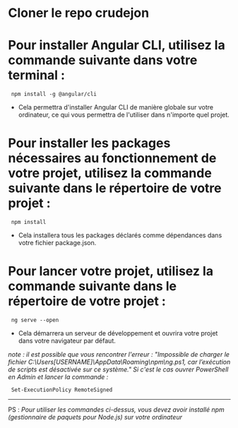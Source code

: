 # Cloner le repo crudejon


# Pour installer Angular CLI, utilisez la commande suivante dans votre terminal :

<code> npm install -g @angular/cli </code>

- Cela permettra d'installer Angular CLI de manière globale sur votre ordinateur, ce qui vous permettra de l'utiliser dans n'importe quel projet.

# Pour installer les packages nécessaires au fonctionnement de votre projet, utilisez la commande suivante dans le répertoire de votre projet :

<code> npm install</code>


- Cela installera tous les packages déclarés comme dépendances dans votre fichier package.json.


# Pour lancer votre projet, utilisez la commande suivante dans le répertoire de votre projet :

<code> ng serve --open</code>


- Cela démarrera un serveur de développement et ouvrira votre projet dans votre navigateur par défaut.

<em>note : il est possible que vous rencontrer l'erreur : "Impossible de charger le fichier C:\Users\[USERNAME]\AppData\Roaming\npm\ng.ps1, car l’exécution de scripts est désactivée sur ce système." Si c'est le cas ouvrer PowerShell en Admin et lancer la commande : </em>

<code> Set-ExecutionPolicy RemoteSigned </code>

<hr>

PS :<em> Pour utiliser les commandes ci-dessus, vous devez avoir installé npm (gestionnaire de paquets pour Node.js) sur votre ordinateur</em>
